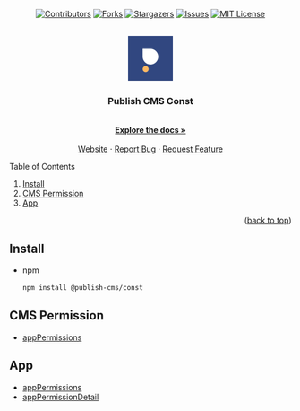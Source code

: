 <div id="top"></div>

<!-- PROJECT SHIELDS -->
<div align="center">

[![Contributors][contributors-shield]][contributors-url]
[![Forks][forks-shield]][forks-url]
[![Stargazers][stars-shield]][stars-url]
[![Issues][issues-shield]][issues-url]
[![MIT License][license-shield]][license-url]

</div>
<!-- PROJECT LOGO -->
<br />
<div align="center">
  <a href="https://publish.vn">
    <img src="logo.png" alt="Logo" width="80" height="80">
  </a>
  <h3 align="center">Publish CMS Const</h3>
  <p align="center">
    <br />
    <a href="#"><strong>Explore the docs »</strong></a>
    <br />
    <br />
    <a href="https://publish.vn">Website</a>
    ·
    <a href="https://github.com/publish-cms/const/issues">Report Bug</a>
    ·
    <a href="https://github.com/publish-cms/const/issues">Request Feature</a>
  </p>
</div>

<!-- TABLE OF CONTENTS -->
<summary>Table of Contents</summary>
<ol>
  <li><a href="#install">Install</a></li>
  <li><a href="#cms-permission">CMS Permission</a></li>
  <li><a href="#app">App</a></li>
</ol>
<p align="right">(<a href="#top">back to top</a>)</p>

<!-- GETTING STARTED -->

## Install

- npm
  ```sh
  npm install @publish-cms/const
  ```

## CMS Permission

  <ul>
    <li><a href="/src/permission/index.ts#L1">appPermissions</a></li>
  </ul>

## App

  <ul>
    <li><a href="/src/app/index.ts#L1">appPermissions</a></li>
    <li><a href="/src/app/index.ts#L9">appPermissionDetail</a></li>
  </ul>

[contributors-shield]: https://img.shields.io/github/contributors/publish-cms/const.svg?style=for-the-badge
[contributors-url]: https://github.com/publish-cms/const/graphs/contributors
[forks-shield]: https://img.shields.io/github/forks/publish-cms/const.svg?style=for-the-badge
[forks-url]: https://github.com/publish-cms/const/network/members
[stars-shield]: https://img.shields.io/github/stars/publish-cms/const.svg?style=for-the-badge
[stars-url]: https://github.com/publish-cms/const/stargazers
[issues-shield]: https://img.shields.io/github/issues/publish-cms/const.svg?style=for-the-badge
[issues-url]: https://github.com/publish-cms/const/issues
[license-shield]: https://img.shields.io/github/license/publish-cms/const.svg?style=for-the-badge
[license-url]: https://github.com/publish-cms/const/blob/master/LICENSE
